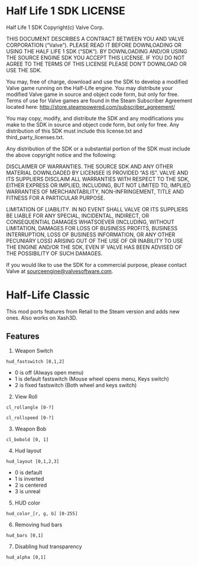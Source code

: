 # Half Life 1 SDK LICENSE
Half Life 1 SDK Copyright(c) Valve Corp.  

THIS DOCUMENT DESCRIBES A CONTRACT BETWEEN YOU AND VALVE CORPORATION (“Valve”).  PLEASE READ IT BEFORE DOWNLOADING OR USING THE HALF LIFE 1 SDK (“SDK”). BY DOWNLOADING AND/OR USING THE SOURCE ENGINE SDK YOU ACCEPT THIS LICENSE. IF YOU DO NOT AGREE TO THE TERMS OF THIS LICENSE PLEASE DON’T DOWNLOAD OR USE THE SDK.

You may, free of charge, download and use the SDK to develop a modified Valve game running on the Half-Life engine.  You may distribute your modified Valve game in source and object code form, but only for free. Terms of use for Valve games are found in the Steam Subscriber Agreement located here: http://store.steampowered.com/subscriber_agreement/ 

You may copy, modify, and distribute the SDK and any modifications you make to the SDK in source and object code form, but only for free.  Any distribution of this SDK must include this license.txt and third_party_licenses.txt.  
 
Any distribution of the SDK or a substantial portion of the SDK must include the above copyright notice and the following: 

DISCLAIMER OF WARRANTIES.  THE SOURCE SDK AND ANY OTHER MATERIAL DOWNLOADED BY LICENSEE IS PROVIDED “AS IS”.  VALVE AND ITS SUPPLIERS DISCLAIM ALL WARRANTIES WITH RESPECT TO THE SDK, EITHER EXPRESS OR IMPLIED, INCLUDING, BUT NOT LIMITED TO, IMPLIED WARRANTIES OF MERCHANTABILITY, NON-INFRINGEMENT, TITLE AND FITNESS FOR A PARTICULAR PURPOSE.  

LIMITATION OF LIABILITY.  IN NO EVENT SHALL VALVE OR ITS SUPPLIERS BE LIABLE FOR ANY SPECIAL, INCIDENTAL, INDIRECT, OR CONSEQUENTIAL DAMAGES WHATSOEVER (INCLUDING, WITHOUT LIMITATION, DAMAGES FOR LOSS OF BUSINESS PROFITS, BUSINESS INTERRUPTION, LOSS OF BUSINESS INFORMATION, OR ANY OTHER PECUNIARY LOSS) ARISING OUT OF THE USE OF OR INABILITY TO USE THE ENGINE AND/OR THE SDK, EVEN IF VALVE HAS BEEN ADVISED OF THE POSSIBILITY OF SUCH DAMAGES.  

If you would like to use the SDK for a commercial purpose, please contact Valve at sourceengine@valvesoftware.com.

# Half-Life Classic
This mod ports features from Retail to the Steam version and adds new ones. Also works on Xash3D.
## Features
1. Weapon Switch

 `hud_fastswitch [0,1,2]`
 * 0 is off (Always open menu)
 * 1 is default fastswitch (Mouse wheel opens menu, Keys switch)
 * 2 is fixed fastswitch (Both wheel and keys switch)
 
2. View Roll

 `cl_rollangle [0-?]`
 
 `cl_rollspeed [0-?]`
 
3. Weapon Bob

 `cl_bobold [0, 1]`
 
4. Hud layout

 `hud_layout [0,1,2,3]`
 * 0 is default
 * 1 is inverted
 * 2 is centered
 * 3 is unreal
 
5. HUD color

 `hud_color_[r, g, b] [0-255]`
 
6. Removing hud bars

 `hud_bars [0,1]`
 
7. Disabling hud transparency

 `hud_alpha [0,1]`
